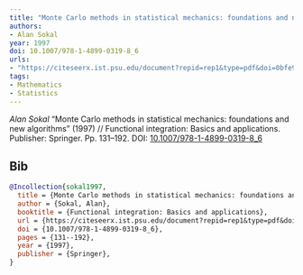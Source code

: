 ```yaml
---
title: "Monte Carlo methods in statistical mechanics: foundations and new algorithms"
authors:
- Alan Sokal
year: 1997
doi: 10.1007/978-1-4899-0319-8_6
urls:
- "https://citeseerx.ist.psu.edu/document?repid=rep1&type=pdf&doi=0bfe9e3db30605fe2d4d26e1a288a5e2997e7225"
tags:
- Mathematics
- Statistics
---
```


<i>Alan Sokal</i> <span title="">“Monte Carlo methods in statistical mechanics: foundations and new algorithms”</span> (1997) // Functional integration: Basics and applications. Publisher: Springer. Pp.&nbsp;131–192. DOI:&nbsp;<a href='https://doi.org/10.1007/978-1-4899-0319-8_6'>10.1007/978-1-4899-0319-8_6</a>

## Bib

```bib
@Incollection{sokal1997,
  title = {Monte Carlo methods in statistical mechanics: foundations and new algorithms},
  author = {Sokal, Alan},
  booktitle = {Functional integration: Basics and applications},
  url = {https://citeseerx.ist.psu.edu/document?repid=rep1&type=pdf&doi=0bfe9e3db30605fe2d4d26e1a288a5e2997e7225},
  doi = {10.1007/978-1-4899-0319-8_6},
  pages = {131--192},
  year = {1997},
  publisher = {Springer},
}
```
